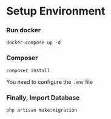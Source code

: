 # Setup Environment

### Run docker
```
docker-compose up -d
```

### Composer

```
composer install
```

You need to configure the `.env` file

### Finally, Import Database

```
php artisan make:migration
```
